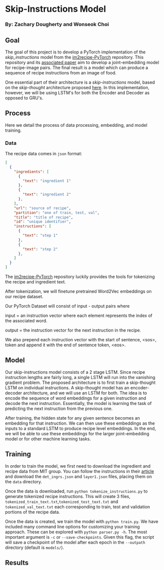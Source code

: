 # Skip-Instructions Model
### By: Zachary Dougherty and Wonseok Choi

## Goal
The goal of this project is to develop a PyTorch implementation of the _skip_instructions_ model from the [im2recipe-PyTorch](https://github.com/torralba-lab/im2recipe-Pytorch) repository. This repository and its [associated paper](http://pic2recipe.csail.mit.edu/) aim to develop a joint-embedding model for recipe-image pairs. The final result is a model which can produce a sequence of recipe instructions from an image of food. 

One essential part of their architecture is a _skip-instructions_ model, based on the _skip-thought_ architecture proposed [here](https://papers.nips.cc/paper/2015/file/f442d33fa06832082290ad8544a8da27-Paper.pdf). In this implementation, however, we will be using LSTM's for both the Encoder and Decoder as opposed to GRU's.

## Process
Here we detail the process of data processing, embedding, and model training.
### Data
The recipe data comes in `json` format:
```json
[
  {
    "ingredients": [
      {
        "text": "ingredient 1"
      },
      {
        "text": "ingredient 2"
      },
    ],
    "url": "source of recipe",
    "partition": "one of train, test, val",
    "title": "title of recipe",
    "id": "unique identifier",
    "instructions": [
      {
        "text": "step 1"
      },
      {
        "text": "step 2"
      },
    ]
  }
]
```
The [im2recipe-PyTorch](https://github.com/torralba-lab/im2recipe-Pytorch) repository luckily provides the tools for tokenizing the recipe and ingredient text.

After tokenization, we will finetune pretrained Word2Vec embeddings on our recipe dataset.

Our PyTorch Dataset will consist of input - output pairs where

input = an instruction vector where each element represents the index of the associated word.

output = the instruction vector for the next instruction in the recipe.

We also prepend each instruction vector with the start of sentence, \<sos>, token and append it with the end of sentence token, \<eos>.

## Model
Our skip-instructions model consists of a 2 stage LSTM. Since recipe instruction lengths are fairly long, a single LSTM will run into the vanishing gradient problem. The proposed architecture is to first train a skip-thought LSTM on individual instructions. A skip-thought model has an encoder-decoder architecture, and we will use an LSTM for both. The idea is to encode the sequence of word embeddings for a given instruction and decode the next instruction. Essentially, the model is learning the task of predicting the next instruction from the previous one.

After training, the hidden state for any given sentence becomes an embedding for that instruction. We can then use these embeddings as the inputs to a standard LSTM to produce recipe level embeddings. In the end, we will be able to use these embeddings for the larger joint-embedding model or for other machine learning tasks.

## Training
In order to train the model, we first need to download the ingredient and recipe data from MIT group. You can follow the instructions in their [article](http://pic2recipe.csail.mit.edu/) and download the `det_ingrs.json` and `layer1.json` files, placing them on the `data` directory.

Once the data is downloaded, run `python tokenize_instructions.py` to generate tokenized recipe instructions. This will create 3 files, `tokenized_train_text.txt`,`tokenized_test_text.txt` and `tokenized_val_text.txt` each corresponding to train, test and validation portions of the recipe data.

Once the data is created, we train the model with `python train.py`. We have included many command line options for customizing your training approach. These can be explored with `python parser.py -h`. The most important argument is `-c` or `--save-checkpoints`. Given this flag, the script will save a checkpoint of the model after each epoch in the `--outpath` directory (default is `models/`).

## Results
